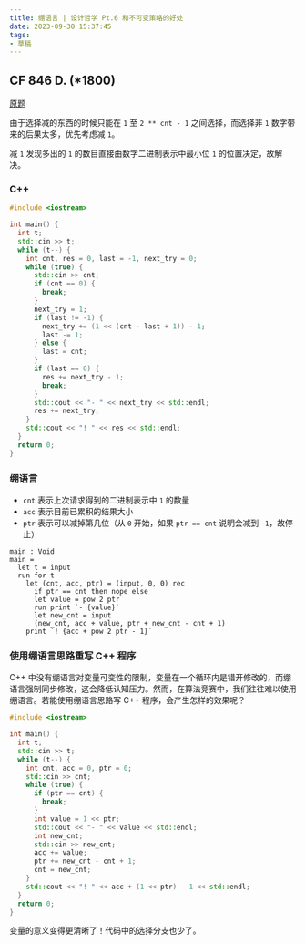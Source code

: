 ```yaml
---
title: 绷语言 | 设计哲学 Pt.6 和不可变策略的好处
date: 2023-09-30 15:37:45
tags:
- 草稿
---
```


## CF 846 D. (*1800)

[原题](https://codeforces.com/contest/1780/problem/D)

由于选择减的东西的时候只能在 `1` 至 `2 ** cnt - 1` 之间选择，而选择非 `1` 数字带来的后果太多，优先考虑减 `1`。

减 `1` 发现多出的 `1` 的数目直接由数字二进制表示中最小位 `1` 的位置决定，故解决。

### C++

```cpp
#include <iostream>

int main() {
  int t;
  std::cin >> t;
  while (t--) {
    int cnt, res = 0, last = -1, next_try = 0;
    while (true) {
      std::cin >> cnt;
      if (cnt == 0) {
        break;
      }
      next_try = 1;
      if (last != -1) {
        next_try += (1 << (cnt - last + 1)) - 1;
        last -= 1;
      } else {
        last = cnt;
      }
      if (last == 0) {
        res += next_try - 1;
        break;
      }
      std::cout << "- " << next_try << std::endl;
      res += next_try;
    }
    std::cout << "! " << res << std::endl;
  }
  return 0;
}
```

### 绷语言

- `cnt` 表示上次请求得到的二进制表示中 `1` 的数量
- `acc` 表示目前已累积的结果大小
- `ptr` 表示可以减掉第几位（从 `0` 开始，如果 `ptr == cnt` 说明会减到 `-1`，故停止）

```
main : Void
main =
  let t = input
  run for t
    let (cnt, acc, ptr) = (input, 0, 0) rec
      if ptr == cnt then nope else
      let value = pow 2 ptr
      run print `- {value}`
      let new_cnt = input
      (new_cnt, acc + value, ptr + new_cnt - cnt + 1)
    print `! {acc + pow 2 ptr - 1}`
```

### 使用绷语言思路重写 C++ 程序

C++ 中没有绷语言对变量可变性的限制，变量在一个循环内是错开修改的，而绷语言强制同步修改，这会降低认知压力。然而，在算法竞赛中，我们往往难以使用绷语言。若能使用绷语言思路写 C++ 程序，会产生怎样的效果呢？

```cpp
#include <iostream>

int main() {
  int t;
  std::cin >> t;
  while (t--) {
    int cnt, acc = 0, ptr = 0;
    std::cin >> cnt;
    while (true) {
      if (ptr == cnt) {
        break;
      }
      int value = 1 << ptr;
      std::cout << "- " << value << std::endl;
      int new_cnt;
      std::cin >> new_cnt;
      acc += value;
      ptr += new_cnt - cnt + 1;
      cnt = new_cnt;
    }
    std::cout << "! " << acc + (1 << ptr) - 1 << std::endl;
  }
  return 0;
}
```

变量的意义变得更清晰了！代码中的选择分支也少了。
